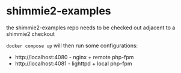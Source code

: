 # shimmie2-examples

the shimmie2-examples repo needs to be checked out adjacent to a shimmie2 checkout

`docker compose up` will then run some configurations:

* http://localhost:4080 - nginx + remote php-fpm
* http://localhost:4081 - lighttpd + local php-fpm

